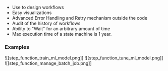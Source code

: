 - Use to design workflows
- Easy visualizations
- Advanced Error Handling and Retry mechanism outside the code
- Audit of the history of workflows
- Ability to "Wait" for an arbitrary amount of time
- Max execution time of a state machine is 1 year.

### Examples

![[step_function_train_ml_model.png]]
![[step_function_tune_ml_model.png]]
![[step_function_manage_batch_job.png]]